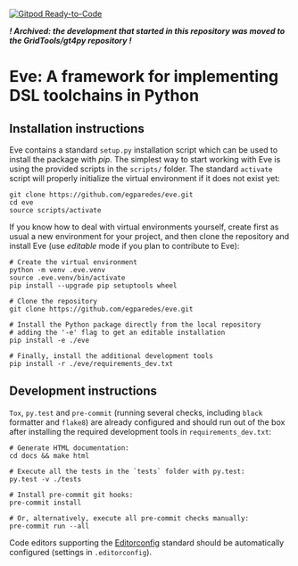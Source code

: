 [![Gitpod Ready-to-Code](https://img.shields.io/badge/Gitpod-Ready--to--Code-blue?logo=gitpod)](https://gitpod.io/#https://github.com/eth-cscs/eve_toolchain)

**_! Archived: the development that started in this repository was moved to the GridTools/gt4py repository !_**

Eve: A framework for implementing DSL toolchains in Python
==========================================================

Installation instructions
-------------------------

Eve contains a standard `setup.py` installation script which can be
used to install the package with *pip*. The simplest way to start working
with Eve is using the provided scripts in the `scripts/` folder. The standard
`activate` script will properly initialize the virtual environment if it does
not exist yet:

    git clone https://github.com/egparedes/eve.git
    cd eve
    source scripts/activate


If you know how to deal with virtual environments yourself, create first as usual
a new environment for your project, and then clone the repository and install Eve
(use _editable_ mode if you plan to contribute to Eve):

    # Create the virtual environment
    python -m venv .eve.venv
    source .eve.venv/bin/activate
    pip install --upgrade pip setuptools wheel

    # Clone the repository
    git clone https://github.com/egparedes/eve.git

    # Install the Python package directly from the local repository
    # adding the '-e' flag to get an editable installation
    pip install -e ./eve

    # Finally, install the additional development tools
    pip install -r ./eve/requirements_dev.txt


Development instructions
-------------------------

`Tox`, `py.test` and `pre-commit` (running several checks, including `black` formatter and `flake8`) are already configured and should run out of the box after installing the required development tools in `requirements_dev.txt`:

    # Generate HTML documentation:
    cd docs && make html

    # Execute all the tests in the `tests` folder with py.test:
    py.test -v ./tests

    # Install pre-commit git hooks:
    pre-commit install

    # Or, alternatively, execute all pre-commit checks manually:
    pre-commit run --all

Code editors supporting the [Editorconfig](http://editorconfig.org) standard should be automatically configured (settings in `.editorconfig`).
